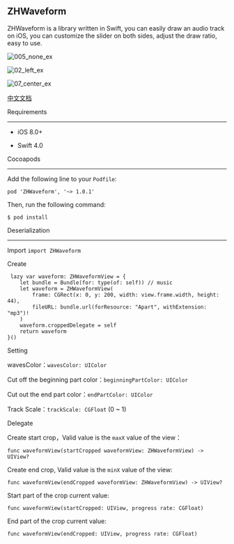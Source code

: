 ZHWaveform
----
ZHWaveform is a library written in Swift, you can easily draw an audio track on iOS, you can customize the slider on both sides, adjust the draw ratio, easy to use.


![005_none_ex](https://image.ibb.co/iY6f2G/005_none_ex.png)


![02_left_ex](https://image.ibb.co/gZieUw/02_left_ex.png)


![07_center_ex](https://image.ibb.co/dN3A2G/07_center_ex.png)

[中文文档](https://github.com/anwent/ZHWaveform/blob/master/README_CN.md)

Requirements
- - -
 - iOS 8.0+

 - Swift 4.0

Cocoapods
- - -
Add the following line to your `Podfile`:

`pod 'ZHWaveform', '~> 1.0.1'`
   
Then, run the following command:
 
`$ pod install`

Deserialization
 - - -
 
Import
`import ZHWaveform`

Create
 
     lazy var waveform: ZHWaveformView = {
        let bundle = Bundle(for: type(of: self)) // music
        let waveform = ZHWaveformView(
            frame: CGRect(x: 0, y: 200, width: view.frame.width, height: 44),
            fileURL: bundle.url(forResource: "Apart", withExtension: "mp3")!
        )
        waveform.croppedDelegate = self
        return waveform
    }()
    
    
    
Setting

  wavesColor：`wavesColor: UIColor`
  

  Cut off the beginning part color：`beginningPartColor: UIColor`
  

  Cut out the end part color：`endPartColor: UIColor`
  
    
 Track Scale：`trackScale: CGFloat` (0 ~ 1)
 
 
 
Delegate
 
 Create start crop，Valid value is the `maxX` value of the view：
 
 `func waveformView(startCropped waveformView: ZHWaveformView) -> UIView?`
 
 
 Create end crop, Valid value is the `minX` value of the view:
 
 `func waveformView(endCropped waveformView: ZHWaveformView) -> UIView?`
 
 
 Start part of the crop current value:
 
 `func waveformView(startCropped: UIView, progress rate: CGFloat)`
 
 
 End part of the crop current value:
 
 `func waveformView(endCropped: UIView, progress rate: CGFloat)`
